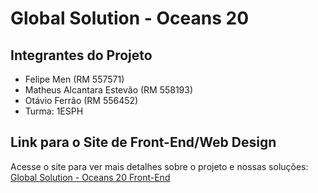 # Global Solution - Oceans 20

## Integrantes do Projeto
- Felipe Men (RM 557571)
- Matheus Alcantara Estevão (RM 558193)
- Otávio Ferrão (RM 556452)
- Turma: 1ESPH

## Link para o Site de Front-End/Web Design
Acesse o site para ver mais detalhes sobre o projeto e nossas soluções:
[Global Solution - Oceans 20 Front-End](https://ecosail-solucoes.github.io/GS-FrontWeb/)
